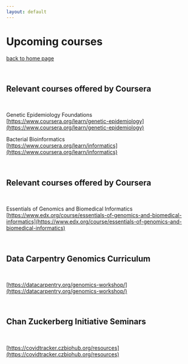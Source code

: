 ```yaml
---
layout: default
---
```


# Upcoming courses

[back to home page](./)

<div class="paragraph"><p><br>
</p></div>

## Relevant courses offered by Coursera

<div class="paragraph"><p><br>
</p></div>

Genetic Epidemiology Foundations <br>
[https://www.coursera.org/learn/genetic-epidemiology](https://www.coursera.org/learn/genetic-epidemiology)

Bacterial Bioinformatics <br>
[https://www.coursera.org/learn/informatics](https://www.coursera.org/learn/informatics)

<div class="paragraph"><p><br>
</p></div>

## Relevant courses offered by Coursera

<div class="paragraph"><p><br>
</p></div>

Essentials of Genomics and Biomedical Informatics <br>
[https://www.edx.org/course/essentials-of-genomics-and-biomedical-informatics](https://www.edx.org/course/essentials-of-genomics-and-biomedical-informatics)

<div class="paragraph"><p><br>
</p></div>

## Data Carpentry Genomics Curriculum

<div class="paragraph"><p><br>
</p></div>

[https://datacarpentry.org/genomics-workshop/](https://datacarpentry.org/genomics-workshop/)

<div class="paragraph"><p><br>
</p></div>

## Chan Zuckerberg Initiative Seminars

<div class="paragraph"><p><br>
</p></div>

[https://covidtracker.czbiohub.org/resources](https://covidtracker.czbiohub.org/resources)


